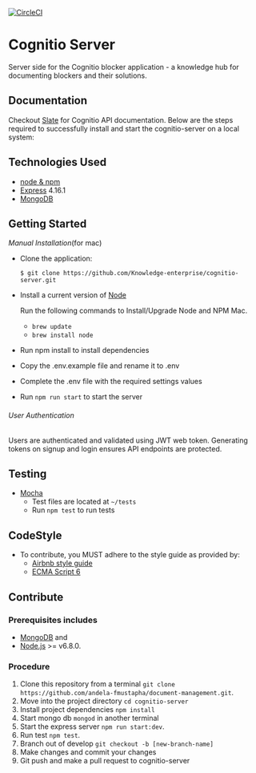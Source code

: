 [![CircleCI](https://circleci.com/gh/Knowledge-enterprise/cognitio-server/tree/develop.svg?style=svg)](https://circleci.com/gh/Knowledge-enterprise/cognitio-server/tree/develop)

# Cognitio Server
Server side for the Cognitio blocker application - a knowledge hub for documenting blockers and their solutions.

## Documentation
Checkout [Slate]() for Cognitio API documentation.
Below are the steps required to successfully install and start the cognitio-server on a local system:

## Technologies Used
- [node & npm](https://nodejs.org/en/download/)
- [Express](https://expressjs.com/) 4.16.1
- [MongoDB](https://docs.mongodb.com/v3.6/?_ga=2.163424252.1502849300.1509982645-2035839376.1509982645)


## Getting Started
_*Manual Installation*_(for mac)
* Clone the application:

      $ git clone https://github.com/Knowledge-enterprise/cognitio-server.git

- Install a current version of [Node](https://nodejs.org/en/download/)

  Run the following commands to Install/Upgrade Node and NPM Mac.
    - ```brew update```
    - ```brew install node```

- Run npm install to install dependencies
- Copy the .env.example file and rename it to .env
- Complete the .env file with the required settings values
- Run `npm run start` to start the server

###### User Authentication
Users are authenticated and validated using JWT web token. Generating tokens on signup and login ensures API endpoints are protected.


## Testing
- [Mocha](https://mochajs.org/)
  - Test files are located at `~/tests`
  - Run ```npm test``` to run tests

## CodeStyle
- To contribute, you MUST adhere to the style guide as provided by:
  - [Airbnb style guide](https://github.com/airbnb/javascript)
  - [ECMA Script 6](http://es6-features.org/#Constants)

## Contribute
### Prerequisites includes
-   [MongoDB](https://docs.mongodb.com/v3.6/?_ga=2.163424252.1502849300.1509982645-2035839376.1509982645) and
-   [Node.js](http://nodejs.org/) >= v6.8.0.

### Procedure
1.  Clone this repository from a terminal `git clone https://github.com/andela-fmustapha/document-management.git`.
2.  Move into the project directory `cd cognitio-server`
3.  Install project dependencies `npm install`
4.  Start mongo db `mongod` in another terminal
5.  Start the express server `npm run start:dev`.
6.  Run test `npm test`.
7.  Branch out of develop `git checkout -b [new-branch-name]`
8.  Make changes and commit your changes
9.  Git push and make a pull request to cognitio-server
